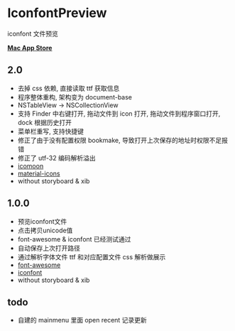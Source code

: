 # IconfontPreview

iconfont 文件预览

__[Mac App Store](https://itunes.apple.com/cn/app/iconfontpreview/id1197961160)__

## 2.0

* 去掉 css 依赖, 直接读取 ttf 获取信息
* 程序整体重构, 架构变为 document-base
* NSTableView -> NSCollectionView
* 支持 Finder 中右键打开, 拖动文件到 icon 打开, 拖动文件到程序窗口打开, dock 根据历史打开
* 菜单栏重写, 支持快捷键
* 修正了由于没有配置权限 bookmake, 导致打开上次保存的地址时权限不足报错
* 修正了 utf-32 编码解析溢出
* [icomoon](https://icomoon.io/)
* [material-icons](https://material.io/icons/)
* without storyboard & xib

## 1.0.0

* 预览iconfont文件
* 点击拷贝unicode值
* font-awesome & iconfont 已经测试通过
* 自动保存上次打开路径
* 通过解析字体文件 ttf 和对应配置文件 css 解析做展示
* [font-awesome](http://fontawesome.io/)
* [iconfont](http://iconfont.cn/)
* without storyboard & xib

## todo

* 自建的 mainmenu 里面 open recent 记录更新
